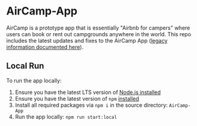 # AirCamp-App

AirCamp is a prototype app that is essentially "Airbnb for campers" where users can book or rent out campgrounds anywhere in the world. This repo includes the latest updates and fixes to the AirCamp App ([legacy information documented here](https://github.com/stevenxchung/AirCamp-App-Legacy)).

## Local Run

To run the app locally:

1. Ensure you have the latest LTS version of [Node.js installed](https://nodejs.org/en/download/)
2. Ensure you have the latest version of `npm` [installed](https://docs.npmjs.com/downloading-and-installing-node-js-and-npm)
3. Install all required packages via `npm i` in the source directory: `AirCamp-App`
4. Run the app locally: `npm run start:local`

